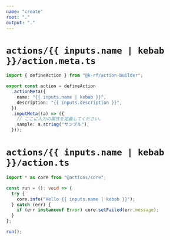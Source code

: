```yaml
---
name: "create"
root: "."
output: "."
---
```


# `actions/{{ inputs.name | kebab }}/action.meta.ts`

<!-- prettier-ignore -->
```ts
import { defineAction } from "@k-rf/action-builder";

export const action = defineAction
  .actionMeta({
    name: "{{ inputs.name | kebab }}",
    description: "{{ inputs.description }}",
  })
  .inputMeta((a) => ({
    // ここに入力の属性を定義してください。
    sample: a.string("サンプル"),
  }));

```

# `actions/{{ inputs.name | kebab }}/action.ts`

<!-- prettier-ignore -->
```ts
import * as core from "@actions/core";

const run = (): void => {
  try {
    core.info("Hello {{ inputs.name | kebab }}");
  } catch (err) {
    if (err instanceof Error) core.setFailed(err.message);
  }
};

run();

```
